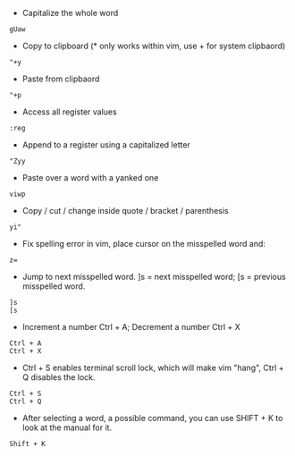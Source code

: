 * Capitalize the whole word
```
gUaw
```
* Copy to clipboard (* only works within vim, use + for system clipbaord)
```
"+y
```
* Paste from clipbaord
```
"+p
```
* Access all register values
```
:reg
```
* Append to a register using a capitalized letter
```
"Zyy
```
* Paste over a word with a yanked one
```
viwp
```
* Copy / cut / change  inside quote / bracket / parenthesis
```
yi"
```

* Fix spelling error in vim, place cursor on the misspelled word and:
```
z=
```

* Jump to next misspelled word. ]s = next misspelled word; [s = previous misspelled word.
```
]s
[s
```

* Increment a number Ctrl + A; Decrement a number Ctrl + X
```
Ctrl + A
Ctrl + X
```

* Ctrl + S enables terminal scroll lock, which will make vim "hang", Ctrl + Q disables the lock.
```
Ctrl + S
Ctrl + Q
```

* After selecting a word, a possible command, you can use SHIFT + K to look at the manual for it.
```
Shift + K
```
